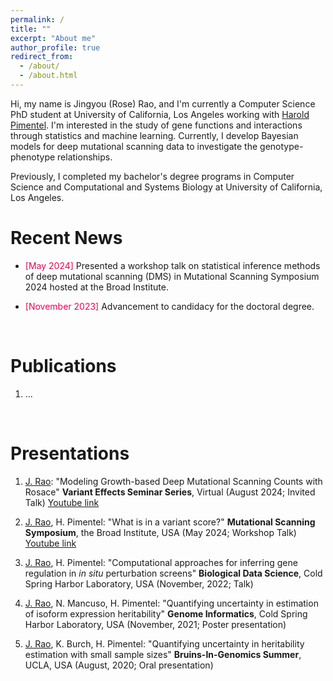 ```yaml
---
permalink: /
title: ""
excerpt: "About me"
author_profile: true
redirect_from: 
  - /about/
  - /about.html
---
```


Hi, my name is Jingyou (Rose) Rao, and I'm currently a Computer Science PhD student at University of California, Los Angeles working with [Harold Pimentel](https://pimentellab.com/). I'm interested in the study of gene functions and interactions through statistics and machine learning. Currently, I develop Bayesian models for deep mutational scanning data to investigate the genotype-phenotype relationships.

Previously, I completed my bachelor's degree programs in Computer Science and Computational and Systems Biology at University of California, Los Angeles.

Recent News
======

* <span style="color:#db0a5b">[May 2024]</span> Presented a workshop talk on statistical inference methods of deep mutational scanning (DMS) in Mutational Scanning Symposium 2024 hosted at the Broad Institute.

* <span style="color:#db0a5b">[November 2023]</span> Advancement to candidacy for the doctoral degree.

<br>

Publications
======
1. ...


<br>

Presentations
======
1. <u>J. Rao</u>: "Modeling Growth-based Deep Mutational Scanning Counts with Rosace" <b> Variant Effects Seminar Series</b>, Virtual (August 2024; Invited Talk) [Youtube link](https://youtu.be/Nt5juj-CgxM?si=o-oEifb5skehbgkU)

2. <u>J. Rao</u>, H. Pimentel: "What is in a variant score?" <b>Mutational Scanning Symposium</b>, the Broad Institute, USA (May 2024; Workshop Talk) [Youtube link]([https://youtu.be/A5qd-oyk7EY?si=1ARC8qsQpDHgFHug])

3. <u>J. Rao</u>, H. Pimentel: "Computational approaches for inferring gene regulation in <em>in situ</em> perturbation screens" <b>Biological Data Science</b>, Cold Spring Harbor Laboratory, USA (November, 2022; Talk)

4. <u>J. Rao</u>, N. Mancuso, H. Pimentel: "Quantifying uncertainty in estimation of isoform expression heritability" <b>Genome Informatics</b>, Cold Spring Harbor Laboratory, USA (November, 2021; Poster presentation)

5. <u>J. Rao</u>, K. Burch, H. Pimentel: "Quantifying uncertainty in heritability estimation with small sample sizes" <b>Bruins-In-Genomics Summer</b>, UCLA, USA (August, 2020; Oral presentation)

 
